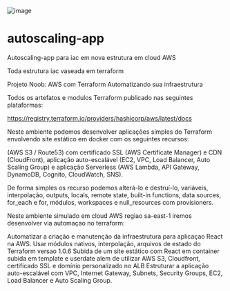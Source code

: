 ![image](https://user-images.githubusercontent.com/30444491/134281995-fe315445-f908-4e25-b82a-ffcca961ec89.png)

# autoscaling-app
Autoscaling-app para iac em nova estrutura em cloud AWS

Toda estrutura iac vaseada em terraform

Projeto Noob: AWS com Terraform Automatizando sua infraestrutura

Todos os artefatos e modulos Terraform publicado nas seguintes plataformas:

https://registry.terraform.io/providers/hashicorp/aws/latest/docs

Neste ambiente podemos desenvolver aplicações simples do Terraform envolvendo site estático em docker com os seguintes recursos:

(AWS S3 / Route53) com certificado SSL (AWS Certificate Manager) e CDN (CloudFront), aplicação auto-escalável (EC2, VPC, Load Balancer, Auto Scaling Group) e aplicação Serverless (AWS Lambda, API Gateway, DynamoDB, Cognito, CloudWatch, SNS).

De forma simples os recurso podemos alterá-lo e destruí-lo, variáveis, interpolação, outputs, locals, remote state, built-in functions, data sources, for_each e for, módulos, workspaces e null_resources com provisioners.


Neste ambiente simulado em cloud AWS regiao sa-east-1 iremos desenvolver via automaçao no terraform:

Automatizar a criação e manutenção da infraestrutura para aplicaçao React na AWS.
Usar módulos nativos, interpolação, arquivos de estado do Terraform versao 1.0.6
Subida de um site estático com React em container subida em template e userdate alem de utilizar AWS S3, Cloudfront, certificado SSL e domínio personalizado no ALB
Estruturar a aplicação auto-escalável com VPC, Internet Gateway, Subnets, Security Groups, EC2, Load Balancer e Auto Scaling Group.


